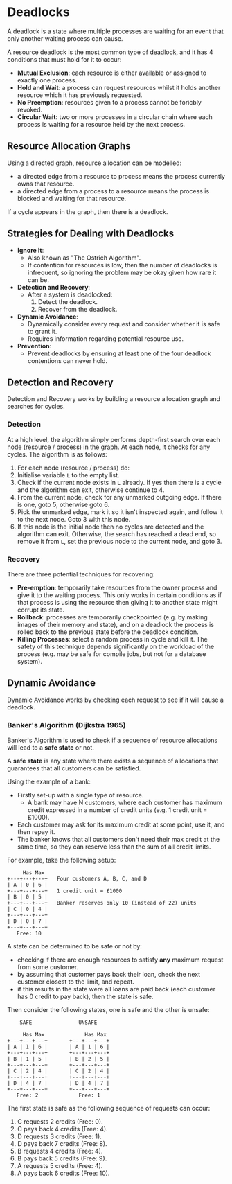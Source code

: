# Deadlocks

A deadlock is a state where multiple processes are waiting for an event that only another waiting process can cause.

A resource deadlock is the most common type of deadlock, and it has 4 conditions that must hold for it to occur: 

- **Mutual Exclusion**: each resource is either available or assigned to exactly one process.
- **Hold and Wait**: a process can request resources whilst it holds another resource which it has previously requested.
- **No Preemption**: resources given to a process cannot be foricbly revoked.
- **Circular Wait**: two or more processes in a circular chain where each process is waiting for a resource held by the next process.

## Resource Allocation Graphs

Using a directed graph, resource allocation can be modelled:

- a directed edge from a resource to process means the process currently owns that resource.
- a directed edge from a process to a resource means the process is blocked and waiting for that resource.

If a cycle appears in the graph, then there is a deadlock.

## Strategies for Dealing with Deadlocks

- **Ignore It**:
  - Also known as "The Ostrich Algorithm".
  - If contention for resources is low, then the number of deadlocks is infrequent, so ignoring the problem may be okay given how rare it can be.
- **Detection and Recovery**:
  - After a system is deadlocked:
    1. Detect the deadlock.
    2. Recover from the deadlock.
- **Dynamic Avoidance**:
  - Dynamically consider every request and consider whether it is safe to grant it.
  - Requires information regarding potential resource use.
- **Prevention**:
  - Prevent deadlocks by ensuring at least one of the four deadlock contentions can never hold.

## Detection and Recovery

Detection and Recovery works by building a resource allocation graph and searches for cycles.

### Detection

At a high level, the algorithm simply performs depth-first search over each node (resource / process) in the graph. At each node, it checks for any cycles. The algorithm is as follows:

1. For each node (resource / process) do:
2. Initialise variable `L` to the empty list.
3. Check if the current node exists in `L` already. If yes then there is a cycle and the algorithm can exit, otherwise continue to 4.
4. From the current node, check for any unmarked outgoing edge. If there is one, goto 5, otherwise goto 6.
5. Pick the unmarked edge, mark it so it isn't inspected again, and follow it to the next node. Goto 3 with this node.
6. If this node is the initial node then no cycles are detected and the algorithm can exit. Otherwise, the search has reached a dead end, so remove it from `L`, set the previous node to the current node, and goto 3.

### Recovery

There are three potential techniques for recovering:

- **Pre-emption**: temporarily take resources from the owner process and give it to the waiting process. This only works in certain conditions as if that process is using the resource then giving it to another state might corrupt its state.
- **Rollback**: processes are temporarily checkpointed (e.g. by making images of their memory and state), and on a deadlock the process is rolled back to the previous state before the deadlock condition.
- **Killing Processes**: select a random process in cycle and kill it. The safety of this technique depends significantly on the workload of the process (e.g. may be safe for compile jobs, but not for a database system).

## Dynamic Avoidance

Dynamic Avoidance works by checking each request to see if it will cause a deadlock.

### Banker's Algorithm (Dijkstra 1965)

Banker's Algorithm is used to check if a sequence of resource allocations will lead to a **safe state** or not.

A **safe state** is any state where there exists a sequence of allocations that guarantees that all customers can be satisfied.

Using the example of a bank:

- Firstly set-up with a single type of resource.
  - A bank may have N customers, where each customer has maximum credit expressed in a number of credit units (e.g. 1 credit unit = £1000).
- Each customer may ask for its maximum credit at some point, use it, and then repay it.
- The banker knows that all customers don't need their max credit at the same time, so they can reserve less than the sum of all credit limits.

For example, take the following setup:

```
     Has Max
+---+---+---+   Four customers A, B, C, and D
| A | 0 | 6 |
+---+---+---+   1 credit unit = £1000
| B | 0 | 5 |
+---+---+---+   Banker reserves only 10 (instead of 22) units
| C | 0 | 4 |
+---+---+---+
| D | 0 | 7 |
+---+---+---+
   Free: 10
```

A state can be determined to be safe or not by:

- checking if there are enough resources to satisfy **any** maximum request from some customer.
- by assuming that customer pays back their loan, check the next customer closest to the limit, and repeat.
- if this results in the state were all loans are paid back (each customer has 0 credit to pay back), then the state is safe.

Then consider the following states, one is safe and the other is unsafe:

```
    SAFE               UNSAFE

     Has Max             Has Max
+---+---+---+       +---+---+---+
| A | 1 | 6 |       | A | 1 | 6 |
+---+---+---+       +---+---+---+
| B | 1 | 5 |       | B | 2 | 5 |
+---+---+---+       +---+---+---+
| C | 2 | 4 |       | C | 2 | 4 |
+---+---+---+       +---+---+---+
| D | 4 | 7 |       | D | 4 | 7 |
+---+---+---+       +---+---+---+
   Free: 2             Free: 1
```

The first state is safe as the following sequence of requests can occur:

1. C requests 2 credits (Free: 0).
2. C pays back 4 credits (Free: 4).
3. D requests 3 credits (Free: 1).
4. D pays back 7 credits (Free: 8).
5. B requests 4 credits (Free: 4).
6. B pays back 5 credits (Free: 9).
7. A requests 5 credits (Free: 4).
8. A pays back 6 credits (Free: 10).
